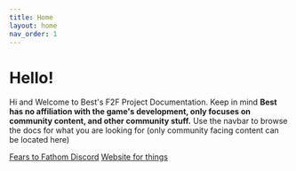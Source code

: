 ```yaml
---
title: Home
layout: home
nav_order: 1
---
```


# Hello!
Hi and Welcome to Best's F2F Project Documentation. Keep in mind **Best has no affiliation with the game's development, only focuses on community content, and other community stuff.**
Use the navbar to browse the docs for what you are looking for (only community facing content can be located here)

[Fears to Fathom Discord](https://discord.gg/fears-to-fathom)
[Website for things](https://bestleaks.github.io/f2f-projects)
